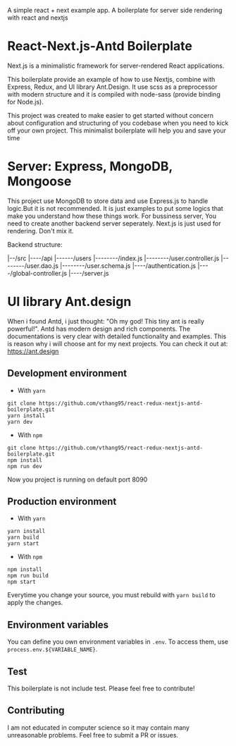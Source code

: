 A simple react + next example app. A boilerplate for server side rendering with react and nextjs

# React-Next.js-Antd Boilerplate

Next.js is a minimalistic framework for server-rendered React applications.

This boilerplate provide an example of how to use Nextjs, combine with Express, Redux, and UI library Ant.Design.
It use scss as a preprocessor with modern structure and it is compiled with node-sass (provide binding for Node.js).

This project was created to make easier to get started without concern about configuration and structuring of you codebase
when you need to kick off your own project. This minimalist boilerplate will help you and save your time

# Server: Express, MongoDB, Mongoose

This project use MongoDB to store data and use Express.js to handle logic.But it is not recommended. It is just examples to put some logics
that make you understand how these things work. For bussiness server, You need to create another backend server seperately. Next.js is just used for rendering. Don't mix it.

Backend structure:

|--/src
|----/api
|------/users
|--------/index.js
|--------/user.controller.js
|--------/user.dao.js
|--------/user.schema.js
|----/authentication.js
|----/global-controller.js
|----/server.js

# UI library Ant.design

When i found Antd, i just thought: "Oh my god! This tiny ant is really powerful!". Antd has modern design and rich components. The documentations is very clear with detailed functionality and examples. This is reason why i will choose ant for my next projects.
You can check it out at: https://ant.design

## Development environment

- With `yarn`

```
git clone https://github.com/vthang95/react-redux-nextjs-antd-boilerplate.git
yarn install
yarn dev
```

- With `npm`

```
git clone https://github.com/vthang95/react-redux-nextjs-antd-boilerplate.git
npm install
npm run dev
```

Now you project is running on default port 8090

## Production environment

- With `yarn`

```
yarn install
yarn build
yarn start
```

- With `npm`

```
npm install
npm run build
npm start
```

Everytime you change your source, you must rebuild with `yarn build` to apply the changes.

## Environment variables

You can define you own environment variables in `.env`. To access them, use `process.env.${VARIABLE_NAME}`.

## Test

This boilerplate is not include test. Please feel free to contribute!

## Contributing

I am not educated in computer science so it may contain many unreasonable problems. Feel free to submit a PR or issues.

